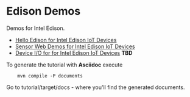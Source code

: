 Edison Demos
==================

Demos for Intel Edison.

  - [Hello Edison for Intel Edison IoT Devices](hello)
  - [Sensor Web Demos for Intel Edison IoT Devices](sensorweb)
  - [Device I/O for for Intel Edison IoT Devices](dio) **TBD**

To generate the tutorial with **Asciidoc** execute
  
        mvn compile -P documents

Go to tutorial/target/docs - where you'll find the generated documents.
